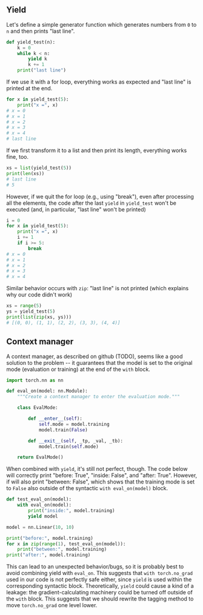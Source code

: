 ## Yield

Let's define a simple generator function which generates numbers from `0` to
`n` and then prints "last line".
```python
def yield_test(n):
    k = 0
    while k < n:
        yield k
        k += 1
    print("last line")
```

If we use it with a for loop, everything works as expected and "last line" is
printed at the end.
```python
for x in yield_test(5):
    print("x =", x)
# x = 0
# x = 1
# x = 2
# x = 3
# x = 4
# last line
```

If we first transform it to a list and then print its length, everything works
fine, too.
```python
xs = list(yield_test(5))
print(len(xs))
# last line
# 5
```


However, if we quit the for loop (e.g., using "break"), even after processing
all the elements, the code after the last `yield` in `yield_test` won't be
executed (and, in particular, "last line" won't be printed)
```python
i = 0
for x in yield_test(5):
    print("x =", x)
    i += 1
    if i >= 5:
        break
# x = 0
# x = 1
# x = 2
# x = 3
# x = 4
```

Similar behavior occurs with `zip`: "last line" is not printed
(which explains why our code didn't work)
```python
xs = range(5)
ys = yield_test(5)
print(list(zip(xs, ys)))
# [(0, 0), (1, 1), (2, 2), (3, 3), (4, 4)]
```


## Context manager

A context manager, as described on github (TODO), seems like a good solution to
the problem -- it guarantees that the model is set to the original mode
(evaluation or training) at the end of the `with` block.
```python
import torch.nn as nn

def eval_on(model: nn.Module):
    """Create a context manager to enter the evaluation mode."""

    class EvalMode:

        def __enter__(self):
            self.mode = model.training
            model.train(False)

        def __exit__(self, _tp, _val, _tb):
            model.train(self.mode)

    return EvalMode()
```

When combined with `yield`, it's still not perfect, though.  The code below
will correctly print "before: True", "inside: False", and "after: True".
However, if will also print "between: False", which shows that the training
mode is set to `False` also outside of the syntactic `with eval_on(model)`
block.
```python
def test_eval_on(model):
    with eval_on(model):
        print("inside:", model.training)
        yield model

model = nn.Linear(10, 10)

print("before:", model.training)
for x in zip(range(1), test_eval_on(model)):
    print("between:", model.training)
print("after:", model.training)
```

This can lead to an unexpected behavior/bugs, so it is probably best to avoid
combining yield with `eval_on`.  This suggests that `with torch.no_grad` used
in our code is not perfectly safe either, since `yield` is used within the
corresponding syntactic block.  Theoretically, `yield` could cause a kind of a
leakage: the gradient-calculating machinery could be turned off outside of the
`with` block.  This suggests that we should rewrite the tagging method to move
`torch.no_grad` one level lower.
